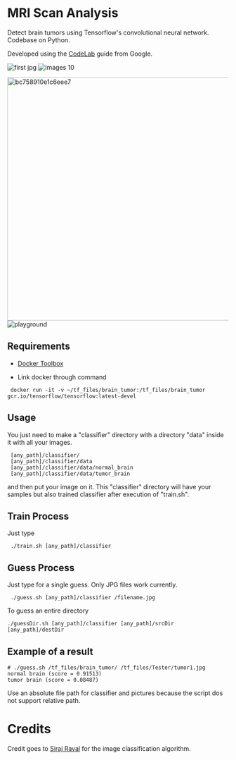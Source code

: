 # MRI Scan Analysis
Detect brain tumors using Tensorflow's convolutional neural network. Codebase on Python.

Developed using the [CodeLab](https://codelabs.developers.google.com/codelabs/tensorflow-for-poets/?utm_campaign=chrome_series_machinelearning_063016&utm_source=gdev&utm_medium=yt-desc#0) guide from Google.

![first jpg](https://user-images.githubusercontent.com/9091157/35780421-29b470a6-09a9-11e8-8748-1a701f876a41.jpg)  ![images 10](https://user-images.githubusercontent.com/9091157/35780431-48bd675a-09a9-11e8-842a-5585d8a74cd4.jpg)

<img width="552" alt="bc758910e1c6eee7" src="https://user-images.githubusercontent.com/9091157/35780433-56ad79c2-09a9-11e8-89c2-3bb9352fb8f9.png">    ![playground](https://user-images.githubusercontent.com/9091157/35780437-5f10fac6-09a9-11e8-8cb1-90a12b6221ba.png)

## Requirements

* [Docker Toolbox](https://www.docker.com/products/docker-toolbox)

* Link docker through command
```
 docker run -it -v ~/tf_files/brain_tumor:/tf_files/brain_tumor gcr.io/tensorflow/tensorflow:latest-devel
``` 

## Usage 

You just need to make a "classifier" directory with a directory "data" inside it with all your images.
```
 [any_path]/classifier/
 [any_path]/classifier/data
 [any_path]/classifier/data/normal_brain
 [any_path]/classifier/data/tumor_brain
```
 and then put your image on it. 
 This "classifier" directory will have your samples but also trained classifier after execution of "train.sh". 

## Train Process
 
Just type
```
 ./train.sh [any_path]/classifier
``` 


## Guess Process

Just type for a single guess. Only JPG files work currently.
```
 ./guess.sh [any_path]/classifier /filename.jpg
```

To guess an entire directory
```
./guessDir.sh [any_path]/classifier [any_path]/srcDir [any_path]/destDir
```

## Example of a result
```
# ./guess.sh /tf_files/brain_tumor/ /tf_files/Tester/tumor1.jpg
normal brain (score = 0.91513)
tumor brain (score = 0.08487)
```

Use an absolute file path for classifier and pictures because the script dos not support relative path.


# Credits

Credit goes to [Siraj Raval](https://github.com/llSourcell) for the image classification algorithm. 



